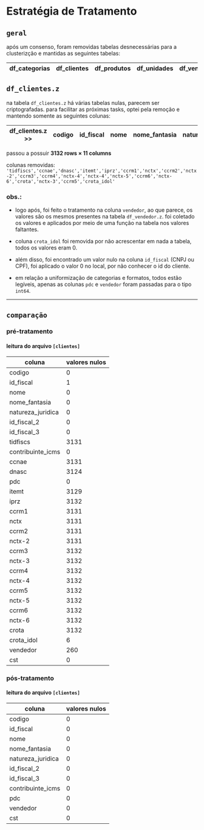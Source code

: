 # Estratégia de Tratamento

## `geral`

após um consenso, foram removidas tabelas desnecessárias para a clusterizção e mantidas as seguintes tabelas:

| df_categorias | df_clientes | df_produtos | df_unidades | df_vendas | df_vendedores |
| :-----------: | ----------- | ----------- | ----------- | --------- | ------------- |

## `df_clientes.z`

na tabela `df_clientes.z` há várias tabelas nulas, parecem ser criptografadas. para facilitar as próximas tasks, optei pela remoção e mantendo somente as seguintes colunas:

| df_clientes.z >> | codigo | id_fiscal | nome | nome_fantasia | natureza_juridica | id_fiscal_2 | id_fiscal_3 | contribuinte_icms | pdc | vendedor | cst |
| :--------------: | ------ | --------- | ---- | ------------- | ----------------- | ----------- | ----------- | ----------------- | --- | -------- | --- |

passou a possuir **3132 rows × 11 columns**

colunas removidas: `'tidfiscs','ccnae','dnasc','itemt','iprz','ccrm1','nctx','ccrm2','nctx-2','ccrm3','ccrm4','nctx-4','nctx-4','nctx-5','ccrm6','nctx-6','crota','nctx-3','ccrm5','crota_idol'`

### obs.:

- logo após, foi feito o tratamento na coluna `vendedor`, ao que parece, os valores são os mesmos presentes na tabela `df_vendedor.z`. foi coletado os valores e aplicados por meio de uma função na tabela nos valores faltantes.

- coluna `crota_idol` foi removida por não acrescentar em nada a tabela, todos os valores eram 0.

- além disso, foi encontrado um valor nulo na coluna `id_fiscal` (CNPJ ou CPF), foi aplicado o valor 0 no local, por não conhecer o id do cliente.

- em relação a uniformização de categorias e formatos, todos estão legíveis, apenas as colunas `pdc` e `vendedor` foram passadas para o tipo `int64`.

---

## `comparação`

### pré-tratamento

#### leitura do arquivo `[clientes]`

| coluna            | valores nulos |
| ----------------- | ------------- |
| codigo            | 0             |
| id_fiscal         | 1             |
| nome              | 0             |
| nome_fantasia     | 0             |
| natureza_juridica | 0             |
| id_fiscal_2       | 0             |
| id_fiscal_3       | 0             |
| tidfiscs          | 3131          |
| contribuinte_icms | 0             |
| ccnae             | 3131          |
| dnasc             | 3124          |
| pdc               | 0             |
| itemt             | 3129          |
| iprz              | 3132          |
| ccrm1             | 3131          |
| nctx              | 3131          |
| ccrm2             | 3131          |
| nctx-2            | 3131          |
| ccrm3             | 3132          |
| nctx-3            | 3132          |
| ccrm4             | 3132          |
| nctx-4            | 3132          |
| ccrm5             | 3132          |
| nctx-5            | 3132          |
| ccrm6             | 3132          |
| nctx-6            | 3132          |
| crota             | 3132          |
| crota_idol        | 6             |
| vendedor          | 260           |
| cst               | 0             |

### pós-tratamento

#### leitura do arquivo `[clientes]`

| coluna            | valores nulos |
| ----------------- | ------------- |
| codigo            | 0             |
| id_fiscal         | 0             |
| nome              | 0             |
| nome_fantasia     | 0             |
| natureza_juridica | 0             |
| id_fiscal_2       | 0             |
| id_fiscal_3       | 0             |
| contribuinte_icms | 0             |
| pdc               | 0             |
| vendedor          | 0             |
| cst               | 0             |
